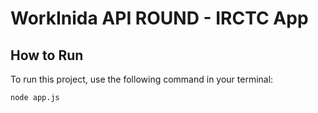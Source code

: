 
# WorkInida API ROUND - IRCTC App
## How to Run

To run this project, use the following command in your terminal:

```sh
node app.js
